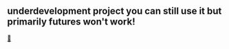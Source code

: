 ## underdevelopment project you can still use it but primarily futures won't work! 


[**🌸**](https://akaserein.github.io/chat)
